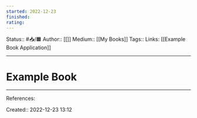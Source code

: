 ```yaml
---
started: 2022-12-23
finished:
rating:
---
```

Status:: #📥/🟧
Author:: [[]]
Medium:: [[My Books]]
Tags::
Links: [[Example Book Application]]
___
# Example Book
___
References:

Created:: 2022-12-23 13:12